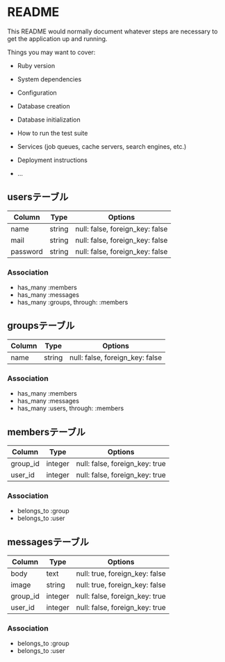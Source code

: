 # README

This README would normally document whatever steps are necessary to get the
application up and running.

Things you may want to cover:

* Ruby version

* System dependencies

* Configuration

* Database creation

* Database initialization

* How to run the test suite

* Services (job queues, cache servers, search engines, etc.)

* Deployment instructions

* ...

## usersテーブル
|Column|Type|Options|
|------|----|-------|
|name|string|null: false, foreign_key: false|
|mail|string|null: false, foreign_key: false|
|password|string|null: false, foreign_key: false|

### Association
- has_many :members
- has_many :messages
- has_many :groups, through: :members


## groupsテーブル
|Column|Type|Options|
|------|----|-------|
|name|string|null: false, foreign_key: false|

### Association
- has_many :members
- has_many :messages
- has_many :users, through: :members


## membersテーブル
|Column|Type|Options|
|------|----|-------|
|group_id|integer|null: false, foreign_key: true|
|user_id|integer|null: false, foreign_key: true|

### Association
- belongs_to :group
- belongs_to :user


## messagesテーブル
|Column|Type|Options|
|------|----|-------|
|body|text|null: true, foreign_key: false|
|image|string|null: true, foreign_key: false|
|group_id|integer|null: false, foreign_key: true|
|user_id|integer|null: false, foreign_key: true|

### Association
- belongs_to :group
- belongs_to :user
